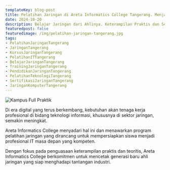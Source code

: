 ```yaml
---
templateKey: blog-post
title: Pelatihan Jaringan di Areta Informatics College Tangerang. Menjadi Ahli IT dengan Keterampilan Praktis dan Sertifikasi Profesional
date: 2024-10-20
description: Belajar Jaringan dari Ahlinya. Keterampilan Praktis dan Sertifikasi untuk Karir IT di Areta Informatics College Tangerang
featuredpost: false
featuredimage: /img/pelatihan-jaringan-tangerang.jpg
tags:
- PelatihanJaringanTangerang	
- JaringanTangerang	
- KursusJaringanTangerang	
- PelatihanITTangerang	
- BelajarJaringanTangerang	
- TrainingJaringanTangerang	
- PendidikanJaringanTangerang	
- PelatihanTeknologiTangerang	
- SertifikasiJaringanTangerang	
- JaringanKomputerTangerang	
---
```


![Kampus Full Praktik](/img/pelatihan-jaringan-tangerang.jpg "Kampus Full Praktik")

Di era digital yang terus berkembang, kebutuhan akan tenaga kerja profesional di bidang teknologi informasi, khususnya di sektor jaringan, semakin meningkat.											
											
Areta Informatics College menyadari hal ini dan menawarkan program pelatihan jaringan yang dirancang untuk mempersiapkan siswa menjadi profesional IT masa depan yang kompeten.											
											
Dengan fokus pada penguasaan keterampilan praktis dan teoritis, Areta Informatics College berkomitmen untuk mencetak generasi baru ahli jaringan yang siap menghadapi tantangan industri.											